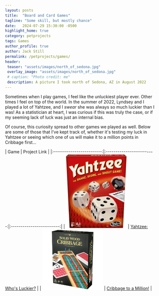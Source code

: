 ```yaml
---
layout: posts
title:  "Board and Card Games"
tagline: "Some skill, but mostly chance"
date:   2024-07-29 15:30:00 -0500
highlight_home: true
category: petprojects
tags: Games
author_profile: true
author: Jack Still
permalink: /petprojects/games/
header:
 teaser: "assets/images/north_of_sedona.jpg"
 overlay_image: "assets/images/north_of_sedona.jpg"
 # caption: "Photo credit: me"
 description: A picture I took north of Sedona, AZ in August 2022
---
```


Sometimes when I play games, I feel like the unluckiest player ever. Other times I feel on top of the world. In the summer of 2022, Lyndsey and I played a lot of Yahtzee, and I *swear* she was always so much luckier than I was! As a statistician at heart, I was curious if this was truly the case, or if my seeming lack of luck was just an internal bias.

Of course, this curiosity spread to other games we played as well. Below are some of those that I've kept track of, whether it's testing my luck in Yahtzee or seeing which one of us will make it to a million points in Cribbage first... 


| Game | Project Link |
|:-------------------------:|:-------------------------:|:-------------------------:|
| <img src="/assets/images/yahtzee.jpg" width="200">  | [Yahtzee: Who's Luckier?](/games/yahtzee/yahtzee) |
| <img src="/assets/images/cribbage.jpg" width="200"> | [Cribbage to a Million!](/games/cribbage/cribbage) |

